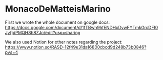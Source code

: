 # MonacoDeMatteisMarino
First we wrote the whole document on google docs: https://docs.google.com/document/d/1fTBwh9hfENDHxDvwFYTmkGrcDFI0JyfjdPMQH8h8ZJo/edit?usp=sharing

We also used Notion for other notes regarding the project: https://www.notion.so/RASD-12f49e31da16800cbcd9d248b73b0846?pvs=4
